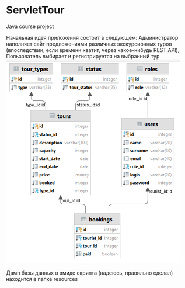 # ServletTour
Java course project

Начальная идея приложения состоит в следующем:
Администратор наполняет сайт предложениями различных экскурсионных туров (впоследствии, если времени хватит, через какое-нибудь REST API), 
Пользователь выбирает и регистрируется на выбранный тур
![img.png](database_diagram.png)

Дамп базы данных в вмиде скрипта (надеюсь, правильно сделал) находится в папке resources